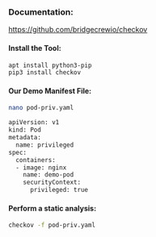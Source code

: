 ### Documentation:

https://github.com/bridgecrewio/checkov

#### Install the Tool:
```sh
apt install python3-pip
pip3 install checkov
```
#### Our Demo Manifest File:
```sh
nano pod-priv.yaml
```
```sh
apiVersion: v1
kind: Pod
metadata:
  name: privileged
spec:
  containers:
  - image: nginx
    name: demo-pod
    securityContext:
      privileged: true

```
#### Perform a static analysis:
```sh
checkov -f pod-priv.yaml
```
